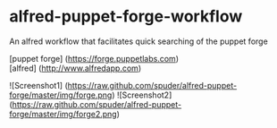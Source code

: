 # alfred-puppet-forge-workflow

An alfred workflow that facilitates quick searching of the puppet forge

[puppet forge] (https://forge.puppetlabs.com)  
[alfred] (http://www.alfredapp.com) 

![Screenshot1] (https://raw.github.com/spuder/alfred-puppet-forge/master/img/forge.png)
![Screenshot2] (https://raw.github.com/spuder/alfred-puppet-forge/master/img/forge2.png)  

